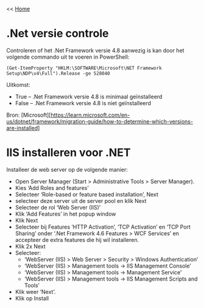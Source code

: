 << [Home](https://codewithedwin.github.io/EdwinsDocumentation/)

# .Net versie controle
Controleren of het .Net Framework versie 4.8 aanwezig is kan door het volgende commando uit te voeren in PowerShell:
```
(Get-ItemProperty "HKLM:\SOFTWARE\Microsoft\NET Framework Setup\NDP\v4\Full").Release -ge 528040
```
Uitkomst: 

* True – .Net Framework versie 4.8 is minimaal geïnstalleerd
* False – .Net Framework versie 4.8 is niet geïnstalleerd

Bron: [Microsoft][https://learn.microsoft.com/en-us/dotnet/framework/migration-guide/how-to-determine-which-versions-are-installed]

# IIS installeren voor .NET
Installeer de web server op de volgende manier: 
* Open Server Manager (Start > Administrative Tools > Server Manager).
* Kies ‘Add Roles and features’
* Selecteer ‘Role-based or feature based installation’, Next
* selecteer deze server uit de server pool en klik Next
* Selecteer de rol ‘Web Server (IIS)’
* Klik ‘Add Features’ in het popup window
* Klik Next
* Selecteer bij Features ‘HTTP Activation’, ‘TCP Activation’ en ‘TCP Port Sharing’ onder ‘.Net Framework 4.6 Features > WCF Services’ en accepteer de extra features die hij wil installeren.
* Klik 2x Next
* Selecteer:
	- ‘WebServer (IIS) > Web Server > Security > Windows Authentication’
	- ‘WebServer (IIS) > Management tools -> IIS Management Console’
	- ‘WebServer (IIS) > Management tools -> Management Service’
	- ‘WebServer (IIS) > Management tools -> IIS Management Scripts and Tools’
* Klik weer ‘Next’.
* Klik op Install